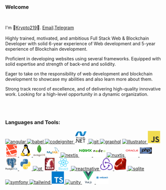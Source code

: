 ### Welcome

 
  <br />  
  
  I'm 🥇[Krypto219](https://t.me/HellodKrypto)🥇. [Email](kryptoexpert1@gmail.com).[Telegram](https://t.me/HellodKrypto)     
  <br />
   Highly trained, motivated, and ambitious Full Stack Web & Blockchain Developer with solid 6-year experience of Web development and 5-year experience of Blockchain development. 
   
   Proficient in developing websites using several frameworks. Equipped with solid expertise and strength of back-end and solidity. 
   
   Eager to take on the responsibility of web development and blockchain development to showcase my abilities and also learn more about them. 
   
   Strong track record of excellence, and of delivering high-quality innovative work. Looking for a high-level opportunity in a dynamic organization.
   
<!--  <div>
  <img align="right" alt="GIF" src="https://static.wixstatic.com/media/2be1ce_864567900845418ebfd61e297637464d~mv2.gif" width="500" height="320" margin-right="20px"/>
</div>

### Talking about Personal Stuffs:

- 👨🏽‍💻 I’m currently working as a freelancer on various freelancing platform
- 🌱 I’m currently learning Edge Computing
- 📫 Ask me about anything, I am happy to help -->

<br></br>

<!-- ### Connect with me:
 
- 📧 Email : kryptoexpert1@gmail.com --> 

<h3 align="left">Languages and Tools:</h3>
<p align="left"> 
    <!-- <a href="https://developer.android.com" target="_blank"> <img
        src="https://raw.githubusercontent.com/devicons/devicon/master/icons/android/android-original-wordmark.svg"
        alt="android" width="40" height="40" /> 
    </a>  -->
    <a href="https://angular.io" target="_blank"> <img
        src="https://angular.io/assets/images/logos/angular/angular.svg" alt="angular" width="40" height="40" />
    </a> 
    <!-- <a href="https://angular.io" target="_blank"> <img
        src="https://raw.githubusercontent.com/devicons/devicon/master/icons/angularjs/angularjs-original-wordmark.svg"
        alt="angularjs" width="40" height="40" /> </a>  -->
    <a href="https://babeljs.io/" target="_blank"> <img
        src="https://www.vectorlogo.zone/logos/babeljs/babeljs-icon.svg" alt="babel" width="40" height="40" /> 
    </a>
    <!-- <a href="https://getbootstrap.com" target="_blank"> <img
        src="https://raw.githubusercontent.com/devicons/devicon/master/icons/bootstrap/bootstrap-plain-wordmark.svg"
        alt="bootstrap" width="40" height="40" /> </a>  -->
    <!-- <a href="https://www.cprogramming.com/" target="_blank"> <img
        src="https://raw.githubusercontent.com/devicons/devicon/master/icons/c/c-original.svg" alt="c" width="40"
        height="40" /> 
    </a>  -->
    <a href="https://codeigniter.com" target="_blank"> <img
        src="https://cdn.worldvectorlogo.com/logos/codeigniter.svg" alt="codeigniter" width="40" height="40" /> 
    </a>
    <!-- <a href="https://www.w3schools.com/cpp/" target="_blank"> <img
        src="https://raw.githubusercontent.com/devicons/devicon/master/icons/cplusplus/cplusplus-original.svg"
        alt="cplusplus" width="40" height="40" /> </a> 
    <a href="https://www.w3schools.com/cs/" target="_blank"> <img
        src="https://raw.githubusercontent.com/devicons/devicon/master/icons/csharp/csharp-original.svg"
        alt="csharp" width="40" height="40" /> </a> 
    <a href="https://www.w3schools.com/css/" target="_blank"> <img
        src="https://raw.githubusercontent.com/devicons/devicon/master/icons/css3/css3-original-wordmark.svg"
        alt="css3" width="40" height="40" /> </a> 
    <a href="https://dart.dev" target="_blank"> <img
        src="https://www.vectorlogo.zone/logos/dartlang/dartlang-icon.svg" alt="dart" width="40" height="40" /> </a> -->
    <a href="https://dotnet.microsoft.com/" target="_blank"> <img
        src="https://raw.githubusercontent.com/devicons/devicon/master/icons/dot-net/dot-net-original-wordmark.svg"
        alt="dotnet" width="40" height="40" /> </a> 
    <!-- <a href="https://expressjs.com" target="_blank"> <img
        src="https://raw.githubusercontent.com/devicons/devicon/master/icons/express/express-original-wordmark.svg"
        alt="express" width="40" height="40" /> </a>  -->
    <!-- <a href="https://firebase.google.com/" target="_blank"> <img
        src="https://www.vectorlogo.zone/logos/firebase/firebase-icon.svg" alt="firebase" width="40" height="40" /></a>  -->
    <!-- <a href="https://flutter.dev" target="_blank"> <img
        src="https://www.vectorlogo.zone/logos/flutterio/flutterio-icon.svg" alt="flutter" width="40" height="40" /></a>  -->
    <a href="https://git-scm.com/" target="_blank"> <img
        src="https://www.vectorlogo.zone/logos/git-scm/git-scm-icon.svg" alt="git" width="40" height="40" /> </a> 
    <a href="https://graphql.org" target="_blank"> <img
        src="https://www.vectorlogo.zone/logos/graphql/graphql-icon.svg" alt="graphql" width="40" height="40" /></a> 
    <!-- <a href="https://www.w3.org/html/" target="_blank"> <img
        src="https://raw.githubusercontent.com/devicons/devicon/master/icons/html5/html5-original-wordmark.svg"
        alt="html5" width="40" height="40" /> </a>  -->
    <a href="https://www.adobe.com/in/products/illustrator.html"
        target="_blank"> <img src="https://www.vectorlogo.zone/logos/adobe_illustrator/adobe_illustrator-icon.svg"
        alt="illustrator" width="40" height="40" /> </a> 
    <!-- <a href="https://ionicframework.com" target="_blank"> <img
        src="https://upload.wikimedia.org/wikipedia/commons/d/d1/Ionic_Logo.svg" alt="ionic" width="40"
        height="40" /> </a> <a href="https://www.java.com" target="_blank"> <img
        src="https://raw.githubusercontent.com/devicons/devicon/master/icons/java/java-original.svg" alt="java"
        width="40" height="40" /> </a>  -->
    <a href="https://developer.mozilla.org/en-US/docs/Web/JavaScript"
        target="_blank"> <img
        src="https://raw.githubusercontent.com/devicons/devicon/master/icons/javascript/javascript-original.svg"
        alt="javascript" width="40" height="40" /> </a> 
    <a href="https://laravel.com/" target="_blank"> <img
        src="https://raw.githubusercontent.com/devicons/devicon/master/icons/laravel/laravel-plain-wordmark.svg"
        alt="laravel" width="40" height="40" /> </a> 
    <a href="https://www.linux.org/" target="_blank"> <img
        src="https://raw.githubusercontent.com/devicons/devicon/master/icons/linux/linux-original.svg" alt="linux"
        width="40" height="40" /> </a> 
    <!-- <a href="https://mariadb.org/" target="_blank"> <img
        src="https://www.vectorlogo.zone/logos/mariadb/mariadb-icon.svg" alt="mariadb" width="40" height="40" />
    </a>  -->
    <a href="https://www.mongodb.com/" target="_blank"> <img
        src="https://raw.githubusercontent.com/devicons/devicon/master/icons/mongodb/mongodb-original-wordmark.svg"
        alt="mongodb" width="40" height="40" /> </a> 
    <a href="https://www.mysql.com/" target="_blank"> <img
        src="https://raw.githubusercontent.com/devicons/devicon/master/icons/mysql/mysql-original-wordmark.svg"
        alt="mysql" width="40" height="40" /> </a> 
    <!-- <a href="https://nativescript.org/" target="_blank"> <img
        src="https://raw.githubusercontent.com/detain/svg-logos/780f25886640cef088af994181646db2f6b1a3f8/svg/nativescript.svg"
        alt="nativescript" width="40" height="40" /> </a>  -->
    <a href="https://nextjs.org/" target="_blank"> <img
        src="https://cdn.worldvectorlogo.com/logos/nextjs-3.svg" alt="nextjs" width="40" height="40" /> </a> <a
    href="https://www.nginx.com" target="_blank"> <img
        src="https://raw.githubusercontent.com/devicons/devicon/master/icons/nginx/nginx-original.svg" alt="nginx"
        width="40" height="40" /> </a> 
    <a href="https://nodejs.org" target="_blank"> <img
        src="https://raw.githubusercontent.com/devicons/devicon/master/icons/nodejs/nodejs-original-wordmark.svg"
        alt="nodejs" width="40" height="40" /> </a> 
    <a href="https://nuxtjs.org/" target="_blank"> <img
        src="https://www.vectorlogo.zone/logos/nuxtjs/nuxtjs-icon.svg" alt="nuxtjs" width="40" height="40" /> </a>
    <!-- <a href="https://developer.apple.com/library/archive/documentation/Cocoa/Conceptual/ProgrammingWithObjectiveC/Introduction/Introduction.html"
        target="_blank"> <img src="https://www.vectorlogo.zone/logos/apple_objectivec/apple_objectivec-icon.svg"
        alt="objectivec" width="40" height="40" /> </a>  -->
    <!-- <a href="https://opencv.org/" target="_blank"> <img
        src="https://www.vectorlogo.zone/logos/opencv/opencv-icon.svg" alt="opencv" width="40" height="40" /> </a> -->
    <a href="https://www.oracle.com/" target="_blank"> <img
        src="https://raw.githubusercontent.com/devicons/devicon/master/icons/oracle/oracle-original.svg"
        alt="oracle" width="40" height="40" /> </a> 
    <!-- <a href="https://www.photoshop.com/en" target="_blank"> <img
        src="https://raw.githubusercontent.com/devicons/devicon/master/icons/photoshop/photoshop-line.svg"
        alt="photoshop" width="40" height="40" /> </a>  -->
    <a href="https://www.php.net" target="_blank"> <img
        src="https://raw.githubusercontent.com/devicons/devicon/master/icons/php/php-original.svg" alt="php"
        width="40" height="40" /> </a> 
    <a href="https://www.postgresql.org" target="_blank"> <img
        src="https://raw.githubusercontent.com/devicons/devicon/master/icons/postgresql/postgresql-original-wordmark.svg"
        alt="postgresql" width="40" height="40" /> </a> 
    <a href="https://www.python.org" target="_blank"> <img
        src="https://raw.githubusercontent.com/devicons/devicon/master/icons/python/python-original.svg"
        alt="python" width="40" height="40" /> </a> 
    <a href="https://www.qt.io/" target="_blank"> <img
        src="https://upload.wikimedia.org/wikipedia/commons/0/0b/Qt_logo_2016.svg" alt="qt" width="40"
        height="40" /> </a> 
    <a href="https://rubyonrails.org" target="_blank"> <img
        src="https://raw.githubusercontent.com/devicons/devicon/master/icons/rails/rails-original-wordmark.svg"
        alt="rails" width="40" height="40" /> </a> 
    <a href="https://reactjs.org/" target="_blank"> <img
        src="https://raw.githubusercontent.com/devicons/devicon/master/icons/react/react-original-wordmark.svg"
        alt="react" width="40" height="40" /> </a> 
    <a href="https://reactnative.dev/" target="_blank"> <img
        src="https://reactnative.dev/img/header_logo.svg" alt="reactnative" width="40" height="40" /> </a> <a
    href="https://redux.js.org" target="_blank"> <img
        src="https://raw.githubusercontent.com/devicons/devicon/master/icons/redux/redux-original.svg" alt="redux"
        width="40" height="40" /> </a> 
    <a href="https://www.ruby-lang.org/en/" target="_blank"> <img
        src="https://raw.githubusercontent.com/devicons/devicon/master/icons/ruby/ruby-original.svg" alt="ruby"
        width="40" height="40" /> </a> 
    <!-- <a href="https://sass-lang.com" target="_blank"> <img
        src="https://raw.githubusercontent.com/devicons/devicon/master/icons/sass/sass-original.svg" alt="sass"
        width="40" height="40" /> </a>  -->
    <!-- <a href="https://spring.io/" target="_blank"> <img
        src="https://www.vectorlogo.zone/logos/springio/springio-icon.svg" alt="spring" width="40" height="40" />
    </a> -->
    <a href="https://www.sqlite.org/" target="_blank"> <img
        src="https://www.vectorlogo.zone/logos/sqlite/sqlite-icon.svg" alt="sqlite" width="40" height="40" /> </a>
    <!-- <a href="https://developer.apple.com/swift/" target="_blank"> <img
        src="https://raw.githubusercontent.com/devicons/devicon/master/icons/swift/swift-original.svg" alt="swift"
        width="40" height="40" /> </a>  -->
    <a href="https://symfony.com" target="_blank"> <img
        src="https://symfony.com/logos/symfony_black_03.svg" alt="symfony" width="40" height="40" /> </a> 
    <a
        href="https://tailwindcss.com/" target="_blank"> <img
        src="https://www.vectorlogo.zone/logos/tailwindcss/tailwindcss-icon.svg" alt="tailwind" width="40"
        height="40" /> </a> 
    <a href="https://www.typescriptlang.org/" target="_blank"> <img
        src="https://raw.githubusercontent.com/devicons/devicon/master/icons/typescript/typescript-original.svg"
        alt="typescript" width="40" height="40" /> </a> 
    <a href="https://unity.com/" target="_blank"> <img
        src="https://www.vectorlogo.zone/logos/unity3d/unity3d-icon.svg" alt="unity" width="40" height="40" /> </a>
    <a href="https://vuejs.org/" target="_blank"> <img
        src="https://raw.githubusercontent.com/devicons/devicon/master/icons/vuejs/vuejs-original-wordmark.svg"
        alt="vuejs" width="40" height="40" /> </a> 
    <a href="https://webpack.js.org" target="_blank"> <img
        src="https://raw.githubusercontent.com/devicons/devicon/d00d0969292a6569d45b06d3f350f463a0107b0d/icons/webpack/webpack-original-wordmark.svg"
        alt="webpack" width="40" height="40" /> </a> </p>
<br><br>
